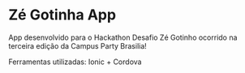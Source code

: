# Zé Gotinha App

App desenvolvido para o Hackathon Desafio Zé Gotinho ocorrido na terceira edição da Campus Party Brasilia!

Ferramentas utilizadas: Ionic + Cordova
